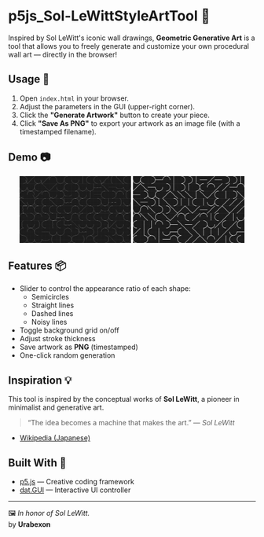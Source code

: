 # p5js_Sol-LeWittStyleArtTool 🎨

Inspired by Sol LeWitt's iconic wall drawings, **Geometric Generative Art** is a tool that allows you to freely generate and customize your own procedural wall art — directly in the browser!

## Usage 🚀

1. Open `index.html` in your browser.
2. Adjust the parameters in the GUI (upper-right corner).
3. Click the **"Generate Artwork"** button to create your piece.
4. Click **"Save As PNG"** to export your artwork as an image file (with a timestamped filename).

## Demo 📷

<p align="center">
  <img src="images/artwork_demo1.png" width="45%" />
  <img src="images/artwork_demo2.png" width="45%" />
</p>

## Features 📦

- Slider to control the appearance ratio of each shape:
  - Semicircles
  - Straight lines
  - Dashed lines
  - Noisy lines
- Toggle background grid on/off
- Adjust stroke thickness
- Save artwork as **PNG** (timestamped)
- One-click random generation

## Inspiration 💡

This tool is inspired by the conceptual works of **Sol LeWitt**, a pioneer in minimalist and generative art.

> “The idea becomes a machine that makes the art.” — *Sol LeWitt*

- [Wikipedia (Japanese)](https://ja.wikipedia.org/wiki/%E3%82%BD%E3%83%AB%E3%83%BB%E3%83%AB%E3%82%A6%E3%82%A3%E3%83%83%E3%83%88)

## Built With 🔧

- [p5.js](https://p5js.org/) — Creative coding framework
- [dat.GUI](https://github.com/dataarts/dat.gui) — Interactive UI controller

---

🖼️ *In honor of Sol LeWitt.*  
by **Urabexon**
